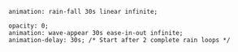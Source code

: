     
    animation: rain-fall 30s linear infinite;

    opacity: 0;
    animation: wave-appear 30s ease-in-out infinite;
    animation-delay: 30s; /* Start after 2 complete rain loops */
